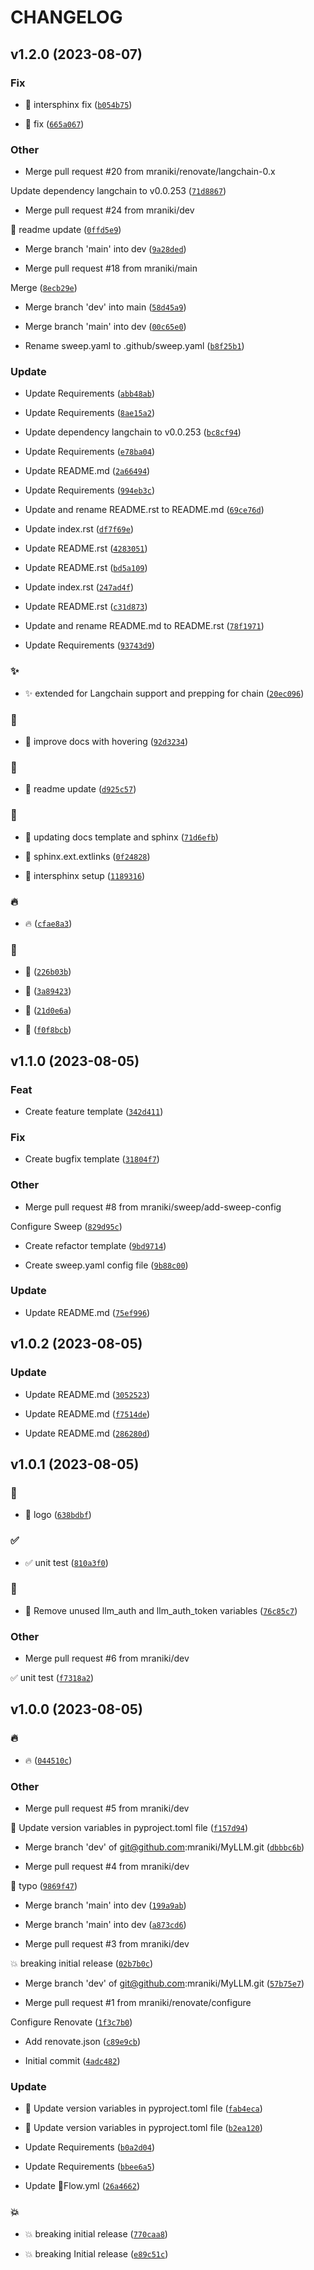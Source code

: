 # CHANGELOG



## v1.2.0 (2023-08-07)

### Fix

* 📝 intersphinx fix ([`b054b75`](https://github.com/mraniki/MyLLM/commit/b054b75e0c2b5a759865dd3319a262fa05a70f8a))

* 📝  fix ([`665a067`](https://github.com/mraniki/MyLLM/commit/665a06733b296796bb45fa71c12b73bd81d67a65))

### Other

* Merge pull request #20 from mraniki/renovate/langchain-0.x

Update dependency langchain to v0.0.253 ([`71d8867`](https://github.com/mraniki/MyLLM/commit/71d886709a513042076155044f9b9e407d399572))

* Merge pull request #24 from mraniki/dev

💬 readme update ([`0ffd5e9`](https://github.com/mraniki/MyLLM/commit/0ffd5e93390e867ea2f2acd37968ba9e76ac18ee))

* Merge branch &#39;main&#39; into dev ([`9a28ded`](https://github.com/mraniki/MyLLM/commit/9a28deda0674738238cb7edabac5eb3165a1145a))

* Merge pull request #18 from mraniki/main

Merge ([`8ecb29e`](https://github.com/mraniki/MyLLM/commit/8ecb29edb82929d776d7c0e29cd4c2bcff794af0))

* Merge branch &#39;dev&#39; into main ([`58d45a9`](https://github.com/mraniki/MyLLM/commit/58d45a9d75a1a6d206599ad13a023b50b87470d5))

* Merge branch &#39;main&#39; into dev ([`00c65e0`](https://github.com/mraniki/MyLLM/commit/00c65e001670a5cf81e508e591f4aacf95ab7f0a))

* Rename sweep.yaml to .github/sweep.yaml ([`b8f25b1`](https://github.com/mraniki/MyLLM/commit/b8f25b13b8c567243328e81df9f415912c13ee98))

### Update

* Update Requirements ([`abb48ab`](https://github.com/mraniki/MyLLM/commit/abb48ab61bb6d116756ae158a8131c338f116deb))

* Update Requirements ([`8ae15a2`](https://github.com/mraniki/MyLLM/commit/8ae15a2e7a6974e87530622602850e5ecd0a7f34))

* Update dependency langchain to v0.0.253 ([`bc8cf94`](https://github.com/mraniki/MyLLM/commit/bc8cf943fcb23381c78473d81e957949d9b77b09))

* Update Requirements ([`e78ba04`](https://github.com/mraniki/MyLLM/commit/e78ba041864e81f5f5da233de8ed101c09f5eb8c))

* Update README.md ([`2a66494`](https://github.com/mraniki/MyLLM/commit/2a66494ca3c8cc8dc1388d738090576662b9d4a8))

* Update Requirements ([`994eb3c`](https://github.com/mraniki/MyLLM/commit/994eb3cf2512ee992631375b08cfd183e625d75d))

* Update and rename README.rst to README.md ([`69ce76d`](https://github.com/mraniki/MyLLM/commit/69ce76d822a3024ee1903f920de4713679f61b92))

* Update index.rst ([`df7f69e`](https://github.com/mraniki/MyLLM/commit/df7f69ee1539fabf999565b13b45f0fe0001388b))

* Update README.rst ([`4283051`](https://github.com/mraniki/MyLLM/commit/4283051c66b3ca4d73d94229cf2448933ababcb1))

* Update README.rst ([`bd5a109`](https://github.com/mraniki/MyLLM/commit/bd5a109a470bfa6472b4526f5f0e47937e4ac22d))

* Update index.rst ([`247ad4f`](https://github.com/mraniki/MyLLM/commit/247ad4fc5fc5da5f8d22713ae112429965284ac4))

* Update README.rst ([`c31d873`](https://github.com/mraniki/MyLLM/commit/c31d873f1af267b9c35e018d24e6153f22cf541e))

* Update and rename README.md to README.rst ([`78f1971`](https://github.com/mraniki/MyLLM/commit/78f19712f199aafe1f739d6aaa49992158cd3fb4))

* Update Requirements ([`93743d9`](https://github.com/mraniki/MyLLM/commit/93743d93e102c6180ed12519a04b27fd71733c6f))

### ✨

* ✨ extended for Langchain support and prepping for chain ([`20ec096`](https://github.com/mraniki/MyLLM/commit/20ec0963429e83ac191ad89098d9375333cb5675))

### 🎨

* 🎨 improve docs with hovering ([`92d3234`](https://github.com/mraniki/MyLLM/commit/92d32342734f0988f70ee574a5bc4198bd568d09))

### 💬

* 💬 readme update ([`d925c57`](https://github.com/mraniki/MyLLM/commit/d925c57a9a1dd909e66be8f6eddb17659e3a2ec1))

### 📝

* 📝 updating docs template and sphinx ([`71d6efb`](https://github.com/mraniki/MyLLM/commit/71d6efb6b7336693ee27b66b27dc2e6de362eca7))

* 📝  sphinx.ext.extlinks ([`0f24828`](https://github.com/mraniki/MyLLM/commit/0f2482868543cc75c57e34f502d0dd19c39bdede))

* 📝 intersphinx setup ([`1189316`](https://github.com/mraniki/MyLLM/commit/1189316f5e2403570f32544130d9027e652eb264))

### 🔥

* 🔥 ([`cfae8a3`](https://github.com/mraniki/MyLLM/commit/cfae8a3e1190ac10f4443124cbeb73de901c3c1f))

### 🔧

* 🔧 ([`226b03b`](https://github.com/mraniki/MyLLM/commit/226b03b9cdfcea2185e8a4a8ff35a0b85b982fe9))

* 🔧 ([`3a89423`](https://github.com/mraniki/MyLLM/commit/3a89423c4ca7455eed1cb2b8842084190f21ce77))

* 🔧 ([`21d0e6a`](https://github.com/mraniki/MyLLM/commit/21d0e6a15faae0b64137a62549e4cf04a8ee5986))

* 🔧 ([`f0f8bcb`](https://github.com/mraniki/MyLLM/commit/f0f8bcb252c156bc963049467517eb910ab801e6))


## v1.1.0 (2023-08-05)

### Feat

* Create feature template ([`342d411`](https://github.com/mraniki/MyLLM/commit/342d411a759c4ef83e341633e17a4057902ce49b))

### Fix

* Create bugfix template ([`31804f7`](https://github.com/mraniki/MyLLM/commit/31804f7cb0464ccac1b171840ac1b35f7eb163a3))

### Other

* Merge pull request #8 from mraniki/sweep/add-sweep-config

Configure Sweep ([`829d95c`](https://github.com/mraniki/MyLLM/commit/829d95cf8e98bf2047ab6f2d45740c43708f7503))

* Create refactor template ([`9bd9714`](https://github.com/mraniki/MyLLM/commit/9bd9714a352147dcfa1eedf1936f5247b7130fce))

* Create sweep.yaml config file ([`9b88c00`](https://github.com/mraniki/MyLLM/commit/9b88c00d8d1cb28dc9ca7b3f83b92e4f5dd6c972))

### Update

* Update README.md ([`75ef996`](https://github.com/mraniki/MyLLM/commit/75ef996e12d1b6505d47fa1dbfef8a28a57b4fda))


## v1.0.2 (2023-08-05)

### Update

* Update README.md ([`3052523`](https://github.com/mraniki/MyLLM/commit/3052523850ec108c17c189b9d5e7d8ed54d33cde))

* Update README.md ([`f7514de`](https://github.com/mraniki/MyLLM/commit/f7514de7daca498f9b79c4e588c3a161a5f4205c))

* Update README.md ([`286280d`](https://github.com/mraniki/MyLLM/commit/286280dd49311adcf974e1ab6433bb70a07877df))


## v1.0.1 (2023-08-05)

### :art:

* :art: logo ([`638bdbf`](https://github.com/mraniki/MyLLM/commit/638bdbf073e50e53bb124a505263efa2869d8ff0))

### :white_check_mark:

* :white_check_mark: unit test ([`810a3f0`](https://github.com/mraniki/MyLLM/commit/810a3f0cfb5dfc148d045ab317f970a40c9b0725))

### :wrench:

* :wrench: Remove unused llm_auth and llm_auth_token variables ([`76c85c7`](https://github.com/mraniki/MyLLM/commit/76c85c7ff46517dc897f2c30f431b9721fbbc0d0))

### Other

* Merge pull request #6 from mraniki/dev

✅ unit test ([`f7318a2`](https://github.com/mraniki/MyLLM/commit/f7318a267d5f4e83b2c88e38db4c8759dd369e5d))


## v1.0.0 (2023-08-05)

### :fire:

* :fire: ([`044510c`](https://github.com/mraniki/MyLLM/commit/044510c897481c71c8bc5079ed7578123254970b))

### Other

* Merge pull request #5 from mraniki/dev

🐛 Update version variables in pyproject.toml file ([`f157d94`](https://github.com/mraniki/MyLLM/commit/f157d948619c72a31410a86591b6f8ad872f91b0))

* Merge branch &#39;dev&#39; of git@github.com:mraniki/MyLLM.git ([`dbbbc6b`](https://github.com/mraniki/MyLLM/commit/dbbbc6bb3e47df79924dc8cae5281ef61f91d4a9))

* Merge pull request #4 from mraniki/dev

🐛 typo ([`9869f47`](https://github.com/mraniki/MyLLM/commit/9869f476dd74187901e7516c4d65344ba8557571))

* Merge branch &#39;main&#39; into dev ([`199a9ab`](https://github.com/mraniki/MyLLM/commit/199a9abbca95058b186ece6d4cec4854536be25f))

* Merge branch &#39;main&#39; into dev ([`a873cd6`](https://github.com/mraniki/MyLLM/commit/a873cd6a2a5240ae9674170fb4b09e1c21450d96))

* Merge pull request #3 from mraniki/dev

💥 breaking initial release ([`02b7b0c`](https://github.com/mraniki/MyLLM/commit/02b7b0c048b95eefeaeaaa864566905b439ec0ff))

* Merge branch &#39;dev&#39; of git@github.com:mraniki/MyLLM.git ([`57b75e7`](https://github.com/mraniki/MyLLM/commit/57b75e757104889ac1b7e7b265f5da134f131675))

* Merge pull request #1 from mraniki/renovate/configure

Configure Renovate ([`1f3c7b0`](https://github.com/mraniki/MyLLM/commit/1f3c7b0cbbf06c7fc2850b669fbedd0b1b305607))

* Add renovate.json ([`c89e9cb`](https://github.com/mraniki/MyLLM/commit/c89e9cb88ce160bee08eaa2d787dd15e993746b5))

* Initial commit ([`4adc482`](https://github.com/mraniki/MyLLM/commit/4adc482db3fc7be1aebc12be4d1a93765ae92f32))

### Update

* :bug: Update version variables in pyproject.toml file ([`fab4eca`](https://github.com/mraniki/MyLLM/commit/fab4ecaae1438f942909b6f7be9e939faa3bddda))

* :bug: Update version variables in pyproject.toml file ([`b2ea120`](https://github.com/mraniki/MyLLM/commit/b2ea120c69ba610fc1a291b32897c75758b0c13d))

* Update Requirements ([`b0a2d04`](https://github.com/mraniki/MyLLM/commit/b0a2d0461b0de310cf8eef9405caa5790d4d45ad))

* Update Requirements ([`bbee6a5`](https://github.com/mraniki/MyLLM/commit/bbee6a51f1b82de274c2a967792528674ad50dda))

* Update 👷Flow.yml ([`26a4662`](https://github.com/mraniki/MyLLM/commit/26a4662222ca29072d664f110d59e46ff1719db6))

### 💥

* 💥 breaking initial release ([`770caa8`](https://github.com/mraniki/MyLLM/commit/770caa864acf324b3ae4eea3d826349eb86d283d))

* 💥 breaking Initial release ([`e89c51c`](https://github.com/mraniki/MyLLM/commit/e89c51c7c29e3b4c681c09fecb4a86b1056f0814))
